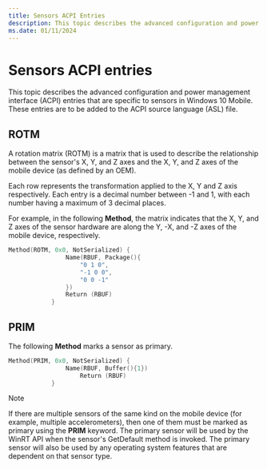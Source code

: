 ```yaml
---
title: Sensors ACPI Entries
description: This topic describes the advanced configuration and power management interface (ACPI) entries that are specific to sensors in Windows 10.
ms.date: 01/11/2024
---
```


# Sensors ACPI entries

This topic describes the advanced configuration and power management interface (ACPI) entries that are specific to sensors in Windows 10 Mobile. These entries are to be added to the ACPI source language (ASL) file.

## ROTM

A rotation matrix (ROTM) is a matrix that is used to describe the relationship between the sensor's X, Y, and Z axes and the X, Y, and Z axes of the mobile device (as defined by an OEM).

Each row represents the transformation applied to the X, Y and Z axis respectively. Each entry is a decimal number between -1 and 1, with each number having a maximum of 3 decimal places.

For example, in the following **Method**, the matrix indicates that the X, Y, and Z axes of the sensor hardware are along the Y, -X, and -Z axes of the mobile device, respectively.

```cpp
Method(ROTM, 0x0, NotSerialized) {
                Name(RBUF, Package(){
                    "0 1 0",
                    "-1 0 0",
                    "0 0 -1"
                })
                Return (RBUF)
            }
```

## PRIM

The following **Method** marks a sensor as primary.

```cpp
Method(PRIM, 0x0, NotSerialized) {
                Name(RBUF, Buffer(){1})
                    Return (RBUF)
            }
```

>[!NOTE]
> If there are multiple sensors of the same kind on the mobile device (for example, multiple accelerometers), then one of them must be marked as primary using the **PRIM** keyword. The primary sensor will be used by the WinRT API when the sensor's GetDefault method is invoked. The primary sensor will also be used by any operating system features that are dependent on that sensor type.

